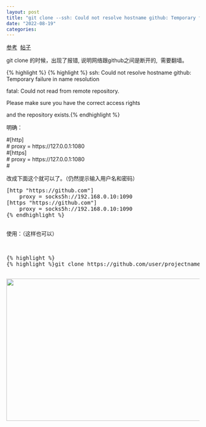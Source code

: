 ```yaml
---
layout: post
title: "git clone --ssh: Could not resolve hostname github: Temporary failure in name resolution"
date: "2022-08-19"
categories: 
---
```

<p><a href="http://siwei.me/blog/posts/git-sock5s-github-git-proxy-socks5">参考</a>&nbsp; <a href="https://stackoverflow.com/questions/15227130/using-a-socks-proxy-with-git-for-the-http-transport">帖子</a></p>

<p>git clone 的时候，出现了报错, 说明网络跟github之间是断开的,&nbsp; 需要翻墙。</p>

{% highlight %}
{% highlight %}&nbsp;ssh: Could not resolve hostname github: Temporary failure in name resolution

fatal: Could not read from remote repository.

Please make sure you have the correct access rights

and the repository exists.{% endhighlight %}

<p>明确：</p>

<p>#[http]<br />
# proxy = https://127.0.0.1:1080<br />
#[https]<br />
# proxy = https://127.0.0.1:1080<br />
#</p>

<p>改成下面这个就可以了。（仍然提示输入用户名和密码）</p>

<pre class="hljs cpp">
[http <span class="hljs-string">&quot;https://github.com&quot;</span>]
    proxy = socks5h:<span class="hljs-comment">//192.168.0.10:1090</span>
[https <span class="hljs-string">&quot;https://github.com&quot;</span>]
    proxy = socks5h:<span class="hljs-comment">//192.168.0.10:1090</span>
{% endhighlight %}

<p>使用：（这样也可以）</p>

{% highlight %}
{% highlight %}git clone https://github.com/user/projectname --config &#39;http.proxy=socks5://127.0.0.1:8080&#39;{% endhighlight %}

<p><img height="371" src="/uploads/ckeditor/pictures/287/image-20220819100718-1.png" width="1420" /></p>

